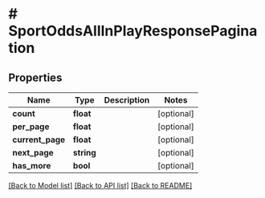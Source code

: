 # # SportOddsAllInPlayResponsePagination

## Properties

Name | Type | Description | Notes
------------ | ------------- | ------------- | -------------
**count** | **float** |  | [optional]
**per_page** | **float** |  | [optional]
**current_page** | **float** |  | [optional]
**next_page** | **string** |  | [optional]
**has_more** | **bool** |  | [optional]

[[Back to Model list]](../../README.md#models) [[Back to API list]](../../README.md#endpoints) [[Back to README]](../../README.md)
